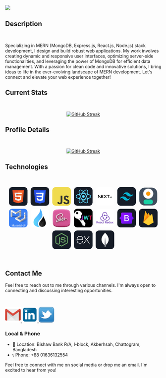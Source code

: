 <!-- <img src="https://github.com/TrishonBaidaya7399/TrishonBaidaya7399/blob/main/Github%20Banner.png?raw=true" /> -->
<img src="https://i.ibb.co/SQyRdGY/Black-Belt-Programming-Hero.jpg" />

## Description

<br />
<p align="left">
  Specializing in MERN (MongoDB, Express.js, React.js, Node.js) stack development, I design and build robust web applications. My work involves creating dynamic and responsive user interfaces, optimizing server-side functionalities, and leveraging the power of MongoDB for efficient data management. With a passion for clean code and innovative solutions, I bring ideas to life in the ever-evolving landscape of MERN development. Let's connect and elevate your web experience together!
</p>

## Current Stats

<br />
<p align="center">
  <a href="https://git.io/streak-stats"><img src="https://github-readme-streak-stats.herokuapp.com?user=TrishonBaidaya7399&theme=tokyonight&date_format=j%20M%5B%20Y%5D&mode=weekly" alt="GitHub Streak" /></a>
</p>

## Profile Details

<br />
<p align="center">
  <a href="https://git.io/streak-stats">
    <img src="http://github-profile-summary-cards.vercel.app/api/cards/profile-details?username=TrishonBaidaya7399&theme=tokyonight" alt="GitHub Streak" />
  </a>
</p>


## Technologies

<br>
<p align="center">
  <div style="display: flex; flex-direction: row, gap: 10px; flex-wrap: wrap; justify-content: center;">
    <div style="width: 60px; height: 60px; border-radius: 10px; overflow: hidden; margin: 5px;">
      <img src="https://github.com/TrishonBaidaya7399/TrishonBaidaya7399/blob/main/HTML.png?raw=true" style="width: 60px; height: 60px; object-fit: cover;" alt="HTML"/>
    </div>
    <div style="width: 60px; height: 60px; border-radius: 10px; overflow: hidden; margin: 5px;">
      <img src="https://github.com/TrishonBaidaya7399/TrishonBaidaya7399/blob/main/css.png?raw=true" style="width: 60px; height: 60px; object-fit: cover;" alt="CSS"/>
    </div>
    <div style="width: 60px; height: 60px; border-radius: 10px; overflow: hidden; margin: 5px;">
  <img src="https://github.com/TrishonBaidaya7399/TrishonBaidaya7399/blob/main/JavaScript.png?raw=true" style="width: 60px; height: 60px; object-fit: cover;"/>
  </div>
  <div style="width: 60px; height: 60px; border-radius: 10px; overflow: hidden; margin: 5px;">
  <img src="https://github.com/TrishonBaidaya7399/TrishonBaidaya7399/blob/main/react.png?raw=true" style="width: 60px; height: 60px; object-fit: cover;"/>
  </div>
  <div style="width: 60px; height: 60px; border-radius: 10px; overflow: hidden; margin: 5px;">
    <img src="https://github.com/TrishonBaidaya7399/TrishonBaidaya7399/blob/main/NextJS.png?raw=true" style="width: 60px; height: 60px; object-fit: cover;"/>
  </div>
  <div style="width: 60px; height: 60px; border-radius: 10px; overflow: hidden; margin: 5px;">
<img src="https://github.com/TrishonBaidaya7399/TrishonBaidaya7399/blob/main/tailwind.png?raw=true" style="width: 60px; height: 60px; object-fit: cover;"/>
  </div>
  <div style="width: 60px; height: 60px; border-radius: 10px; overflow: hidden; margin: 5px;">
<img src="https://github.com/TrishonBaidaya7399/TrishonBaidaya7399/blob/main/Daisy-UI-logo.png?raw=true" style="width: 60px; height: 60px; object-fit: cover;"/>
  </div>
  <div style="width: 60px; height: 60px; border-radius: 10px; overflow: hidden; margin: 5px;">
<img src="https://github.com/TrishonBaidaya7399/TrishonBaidaya7399/blob/main/MUI.jpg?raw=true" style="width: 60px; height: 60px; object-fit: cover;"/>
  </div>
  <div style="width: 60px; height: 60px; border-radius: 10px; overflow: hidden; margin: 5px;">
<img src="https://github.com/TrishonBaidaya7399/TrishonBaidaya7399/blob/main/Materia-Tailwind-Logo.jpg?raw=true" style="width: 60px; height: 60px; object-fit: cover;"/>
  </div>
  <div style="width: 60px; height: 60px; border-radius: 10px; overflow: hidden; margin: 5px;">
<img src="https://github.com/TrishonBaidaya7399/TrishonBaidaya7399/blob/main/SASS-logo.png?raw=true" style="width: 60px; height: 60px; object-fit: cover;"/>
  </div>
  <div style="width: 60px; height: 60px; border-radius: 10px; overflow: hidden; margin: 5px;">
<img src="https://github.com/TrishonBaidaya7399/TrishonBaidaya7399/blob/main/jwt.jpg?raw=true" style="width: 60px; height: 60px; object-fit: cover;"/>
  </div>
  <div style="width: 60px; height: 60px; border-radius: 10px; overflow: hidden; margin: 5px;">
<img src="https://github.com/TrishonBaidaya7399/TrishonBaidaya7399/blob/main/redux.jpg?raw=true" style="width: 60px; height: 60px; object-fit: cover;"/>
  </div>
  <div style="width: 60px; height: 60px; border-radius: 10px; overflow: hidden; margin: 5px;">
<img src="https://github.com/TrishonBaidaya7399/TrishonBaidaya7399/blob/main/Bootsrap.png?raw=true" style="width: 60px; height: 60px; object-fit: cover;"/>
  </div>
  <div style="width: 60px; height: 60px; border-radius: 10px; overflow: hidden; margin: 5px;">
<img src="https://github.com/TrishonBaidaya7399/TrishonBaidaya7399/blob/main/firebase.png?raw=true" style="width: 60px; height: 60px; object-fit: cover;"/>
  </div>
  <div style="width: 60px; height: 60px; border-radius: 10px; overflow: hidden; margin: 5px;">
<img src="https://github.com/TrishonBaidaya7399/TrishonBaidaya7399/blob/main/node.png?raw=true" style="width: 60px; height: 60px; object-fit: cover;"/>
  </div>
  <div style="width: 60px; height: 60px; border-radius: 10px; overflow: hidden; margin: 5px;">
<img src="https://github.com/TrishonBaidaya7399/TrishonBaidaya7399/blob/main/express.png?raw=true" style="width: 60px; height: 60px; object-fit: cover;"/>
  </div>
  <div style="width: 60px; height: 60px; border-radius: 10px; overflow: hidden; margin: 5px;">
<img src="https://github.com/TrishonBaidaya7399/TrishonBaidaya7399/blob/main/mongo.png?raw=true" style="width: 60px; height: 60px; object-fit: cover;"/>
  </div>
  </div>
</p><br/>

## Contact Me

Feel free to reach out to me through various channels. I'm always open to connecting and discussing interesting opportunities.

<br />

<p align="left">
  <!-- Email -->
  <a href="mailto:shukantobaidya2018@gmail.com">
    <img width="50px" height="50px" src="https://github.com/TrishonBaidaya7399/TrishonBaidaya7399/blob/main/Gmail%20logo.png?raw=true" alt="Email"/>
  </a>
  <!-- LinkedIn -->
  <a href="https://www.linkedin.com/in/trishon-baidaya-shontu/">
    <img width="50px" height="50px" src="https://github.com/TrishonBaidaya7399/TrishonBaidaya7399/blob/main/Linkedin%20logo.png?raw=true" alt="LinkedIn"/>
  </a>
  <!-- Twitter -->
  <a href="https://twitter.com/BaidayaShontu">
    <img width="50px" height="50px" src="https://github.com/TrishonBaidaya7399/TrishonBaidaya7399/blob/main/Twitter%20logo.png?raw=true" alt="Twitter"/>
  </a>
</p>

### Local & Phone
- 📍 Location: Bishaw Bank R/A, I-block, Akberhsah, Chattogram, Bangladesh
- 📞 Phone: +88 01636132554

Feel free to connect with me on social media or drop me an email. I'm excited to hear from you!
<br />
